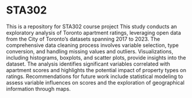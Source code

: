 # STA302
This is a repository for STA302 course project
This study conducts an exploratory analysis of Toronto apartment ratings, leveraging open data from the City of Toronto’s datasets spanning 2017 to 2023. The
comprehensive data cleaning process involves variable selection, type conversion,
and handling missing values and outliers. Visualizations, including histograms, boxplots, and scatter plots, provide insights into the dataset. The analysis identifies
significant variables correlated with apartment scores and highlights the potential
impact of property types on ratings. Recommendations for future work include
statistical modeling to assess variable influences on scores and the exploration of
geographical information through maps.
